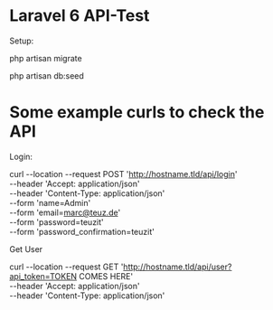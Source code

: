 # Laravel 6 API-Test

Setup: 

php artisan migrate


php artisan db:seed


# Some example curls to check the API 

Login:

curl --location --request POST 'http://hostname.tld/api/login' \
--header 'Accept: application/json' \
--header 'Content-Type: application/json' \
--form 'name=Admin' \
--form 'email=marc@teuz.de' \
--form 'password=teuzit' \
--form 'password_confirmation=teuzit'

Get User

curl --location --request GET 'http://hostname.tld/api/user?api_token=TOKEN COMES HERE' \
--header 'Accept: application/json' \
--header 'Content-Type: application/json'
